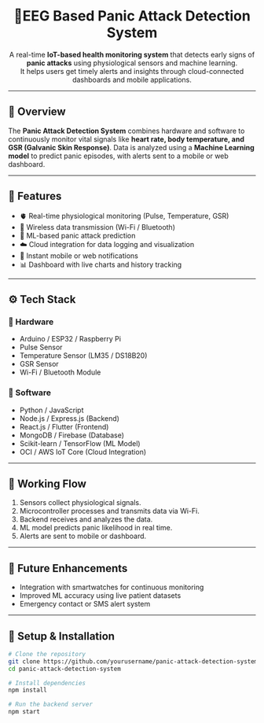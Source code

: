 <h1 align="center">🧠EEG Based Panic Attack Detection System</h1>

<p align="center">
  A real-time <b>IoT-based health monitoring system</b> that detects early signs of <b>panic attacks</b> using physiological sensors and machine learning.<br>
  It helps users get timely alerts and insights through cloud-connected dashboards and mobile applications.
</p>

---

<h2>🚀 Overview</h2>
<p>
The <b>Panic Attack Detection System</b> combines hardware and software to continuously monitor vital signals like
<b>heart rate, body temperature, and GSR (Galvanic Skin Response)</b>.  
Data is analyzed using a <b>Machine Learning model</b> to predict panic episodes, with alerts sent to a mobile or web dashboard.
</p>

---

<h2>🧩 Features</h2>
<ul>
  <li>🫀 Real-time physiological monitoring (Pulse, Temperature, GSR)</li>
  <li>📡 Wireless data transmission (Wi-Fi / Bluetooth)</li>
  <li>🤖 ML-based panic attack prediction</li>
  <li>☁️ Cloud integration for data logging and visualization</li>
  <li>🔔 Instant mobile or web notifications</li>
  <li>📊 Dashboard with live charts and history tracking</li>
</ul>

---

<h2>⚙️ Tech Stack</h2>

<h3>🔹 Hardware</h3>
<ul>
  <li>Arduino / ESP32 / Raspberry Pi</li>
  <li>Pulse Sensor</li>
  <li>Temperature Sensor (LM35 / DS18B20)</li>
  <li>GSR Sensor</li>
  <li>Wi-Fi / Bluetooth Module</li>
</ul>

<h3>🔹 Software</h3>
<ul>
  <li>Python / JavaScript</li>
  <li>Node.js / Express.js (Backend)</li>
  <li>React.js / Flutter (Frontend)</li>
  <li>MongoDB / Firebase (Database)</li>
  <li>Scikit-learn / TensorFlow (ML Model)</li>
  <li>OCI / AWS IoT Core (Cloud Integration)</li>
</ul>

---

<h2>🧪 Working Flow</h2>
<ol>
  <li>Sensors collect physiological signals.</li>
  <li>Microcontroller processes and transmits data via Wi-Fi.</li>
  <li>Backend receives and analyzes the data.</li>
  <li>ML model predicts panic likelihood in real time.</li>
  <li>Alerts are sent to mobile or dashboard.</li>
</ol>

---
<h2>🔮 Future Enhancements</h2> <ul> <li>Integration with smartwatches for continuous monitoring</li> <li>Improved ML accuracy using live patient datasets</li> <li>Emergency contact or SMS alert system</li> </ul>

---

<h2>🧰 Setup & Installation</h2>

```bash
# Clone the repository
git clone https://github.com/yourusername/panic-attack-detection-system.git
cd panic-attack-detection-system

# Install dependencies
npm install

# Run the backend server
npm start


